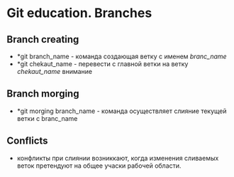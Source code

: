 # Git education. Branches

## Branch creating

* *git branch_name - команда создающая ветку с именем *branc_name*
* *git chekaut_name - перевести с главной ветки на ветку *chekaut_name* внимание

## Branch morging
* *git morging branch_name - команда осуществляет слияние текущей ветки с branc_name

## Conflicts 
* конфликты при слиянии возниккают, когда изменения сливаемых веток претендуют на общее учаски рабочей области. 
